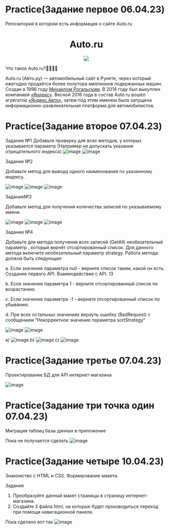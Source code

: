 # Practice(Задание первое 06.04.23)
Репозиторий в котором есть информация о сайте Auto.ru
<h1 align="center">Auto.ru</h1> 
<div align="center">

<img src="https://auto.ru/static/img/social/auto_logo_1200x900.jpg"/>
</div>

Что такое Auto.ru?🤷‍♂️🤷‍♀️


Auto.ru (А́вто.ру) — автомобильный сайт в Рунете, через который ежегодно продаётся более полутора миллионов подержанных машин. Создан в 1996 году [Михаилом Рогальским](https://ru.wikipedia.org/wiki/%D0%A0%D0%BE%D0%B3%D0%B0%D0%BB%D1%8C%D1%81%D0%BA%D0%B8%D0%B9,_%D0%9C%D0%B8%D1%85%D0%B0%D0%B8%D0%BB_%D0%9B%D1%8C%D0%B2%D0%BE%D0%B2%D0%B8%D1%87). В 2014 году был выкуплен компанией [«Яндекс»](https://ru.wikipedia.org/wiki/%D0%AF%D0%BD%D0%B4%D0%B5%D0%BA%D1%81). Весной 2016 года в состав Auto.ru вошёл агрегатор [«Яндекс.Авто»](https://ru.wikipedia.org/wiki/%D0%AF%D0%BD%D0%B4%D0%B5%D0%BA%D1%81.%D0%90%D0%B2%D1%82%D0%BE), затем под этим именем была запущена информационно-развлекательная платформа для автомобилистов.



# Practice(Задание второе 07.04.23)
Задание №1
Добавьте проверку для всех методов, у которых указывается параметр
(Например не допускать указание отрицательного индекса)
![image](https://user-images.githubusercontent.com/130033819/230927394-122aaadd-0c7e-47f1-8151-7db25ef36cdf.png)
![image](https://user-images.githubusercontent.com/130033819/230927511-6cbb4f9f-2690-4cb1-ab17-76f013866424.png)


Задание №2

Добавьте метод для вывода одного наименования по указанному индексу.

![image](https://user-images.githubusercontent.com/130033819/230927816-9e554590-506c-4925-9b95-107129c7e704.png)
![image](https://user-images.githubusercontent.com/130033819/230927940-87879150-a5ed-44a1-892e-34bb5cd6d701.png)
![image](https://user-images.githubusercontent.com/130033819/230928024-532f17e6-feff-4613-ad39-a371ef19dc6a.png)

Задание№3

Добавьте метод для получения количества записей по указываемому имени.

![image](https://user-images.githubusercontent.com/130033819/230928509-3304c10f-0b62-4255-9f2c-daf2f483562c.png)
![image](https://user-images.githubusercontent.com/130033819/230928650-1f2abd18-bee3-4f4a-8f30-45936659776d.png)
![image](https://user-images.githubusercontent.com/130033819/230929460-dd5eaba9-39dc-4a77-85c1-a1b70ea5c09e.png)


Задание №4

Добавьте для метода получения всех записей (GetAll) необязательный
параметр , который вернёт отсортированный список. Для данного метода
включите необязательный параметр strategy. Работа метода должна быть
следующая:

a. Если значение параметра null - верните список таким, какой он есть.
Создание первого API. Взаимодействие с API. 13

b. Если значение параметра 1 - верните отсортированный список по
возрастанию.

c. Если значение параметра -1 - верните отсортированный список по
убыванию.

d. При всех остальных значениях вернуть ошибку (BadRequest) с
сообщением “Некорректное значение параметра sortStrategy”


![image](https://user-images.githubusercontent.com/130033819/230930870-c8a15124-5037-4a96-917f-eecf118f1354.png)
![image](https://user-images.githubusercontent.com/130033819/230930244-6de968b0-894d-41e5-8abf-3230181dff88.png)

a) ![image](https://user-images.githubusercontent.com/130033819/230930359-1cf920cf-9695-42fe-8612-4616d046d19f.png)
b) ![image](https://user-images.githubusercontent.com/130033819/230930990-aa249aaa-e0fb-47d9-b016-0eb6a573ac57.png)
c) ![image](https://user-images.githubusercontent.com/130033819/230931100-388854af-8642-4101-a6b2-3c9e9d20eeab.png)



# Practice(Задание третье 07.04.23)

Проектирование БД для API интернет-магазина

![image](https://user-images.githubusercontent.com/130033819/230933096-e3624300-e96f-441a-8cd6-0e8db36db820.png)


# Practice(Задание три точка один 07.04.23)

Миграция таблиц базы данных в приложение

Пока не получается сделать ![image](https://user-images.githubusercontent.com/130033819/230940459-cc21e5ac-2347-4d5c-8fd5-e0ae8eebabf2.png)







# Practice(Задание четыре 10.04.23)

Знакомство с HTML и CSS. Формирование макета.

Задание
1. Преобразуйте данный макет страницы в страницу интернет-магазина.
2. Создайте 3 файла html, на которые будет производиться переход при помощи навигационной панели.

Пока сделано вот так ![image](https://user-images.githubusercontent.com/130033819/230955286-4ba9d0c1-b5ab-4717-a60d-83d9b1e29a19.png)













